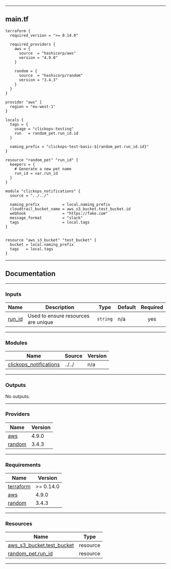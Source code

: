 <!-- BEGIN_TF_DOCS -->
----
## main.tf
```hcl
terraform {
  required_version = ">= 0.14.0"

  required_providers {
    aws = {
      source  = "hashicorp/aws"
      version = "4.9.0"
    }

    random = {
      source  = "hashicorp/random"
      version = "3.4.3"
    }
  }
}

provider "aws" {
  region = "eu-west-1"
}

locals {
  tags = {
    usage = "clickops-testing"
    run   = random_pet.run_id.id
  }

  naming_prefix = "clickops-test-basic-${random_pet.run_id.id}"
}

resource "random_pet" "run_id" {
  keepers = {
    # Generate a new pet name
    run_id = var.run_id
  }
}

module "clickops_notifications" {
  source = "../../"

  naming_prefix          = local.naming_prefix
  cloudtrail_bucket_name = aws_s3_bucket.test_bucket.id
  webhook                = "https://fake.com"
  message_format         = "slack"
  tags                   = local.tags
}


resource "aws_s3_bucket" "test_bucket" {
  bucket = local.naming_prefix
  tags   = local.tags
}
```
----

## Documentation

----
### Inputs

| Name | Description | Type | Default | Required |
|------|-------------|------|---------|:--------:|
| <a name="input_run_id"></a> [run\_id](#input\_run\_id) | Used to ensure resources are unique | `string` | n/a | yes |

----
### Modules

| Name | Source | Version |
|------|--------|---------|
| <a name="module_clickops_notifications"></a> [clickops\_notifications](#module\_clickops\_notifications) | ../../ | n/a |

----
### Outputs

No outputs.

----
### Providers

| Name | Version |
|------|---------|
| <a name="provider_aws"></a> [aws](#provider\_aws) | 4.9.0 |
| <a name="provider_random"></a> [random](#provider\_random) | 3.4.3 |

----
### Requirements

| Name | Version |
|------|---------|
| <a name="requirement_terraform"></a> [terraform](#requirement\_terraform) | >= 0.14.0 |
| <a name="requirement_aws"></a> [aws](#requirement\_aws) | 4.9.0 |
| <a name="requirement_random"></a> [random](#requirement\_random) | 3.4.3 |

----
### Resources

| Name | Type |
|------|------|
| [aws_s3_bucket.test_bucket](https://registry.terraform.io/providers/hashicorp/aws/4.9.0/docs/resources/s3_bucket) | resource |
| [random_pet.run_id](https://registry.terraform.io/providers/hashicorp/random/3.4.3/docs/resources/pet) | resource |

----
<!-- END_TF_DOCS -->
